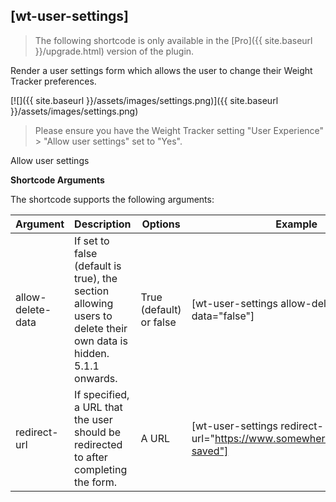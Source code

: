 ## [wt-user-settings]

> The following shortcode is only available in the [Pro]({{ site.baseurl }}/upgrade.html) version of the plugin.

Render a user settings form which allows the user to change their Weight Tracker preferences.

[![]({{ site.baseurl }}/assets/images/settings.png)]({{ site.baseurl }}/assets/images/settings.png)

> Please ensure you have the Weight Tracker setting "User Experience" > "Allow user settings" set to "Yes".


Allow user settings

**Shortcode Arguments**
 
The shortcode supports the following arguments:
 
| Argument | Description | Options | Example |
|--|--|--|--|
|allow-delete-data|	If set to false (default is true), the section allowing users to delete their own data is hidden. 5.1.1 onwards.	|True (default) or false|	[wt-user-settings allow-delete-data="false"]
|redirect-url	|If specified, a URL that the user should be redirected to after completing the form.	|A URL|	[wt-user-settings redirect-url="https://www.somewhere.com/settings-saved"]
